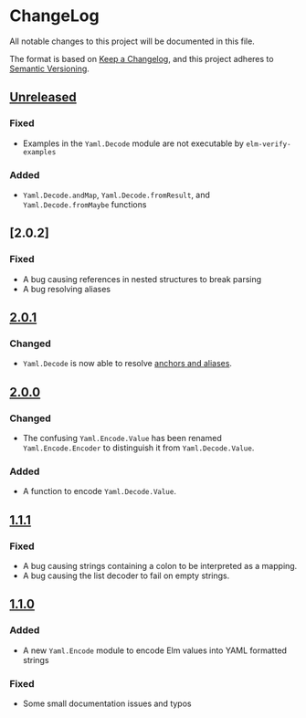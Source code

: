 # ChangeLog
All notable changes to this project will be documented in this file.

The format is based on [Keep a Changelog](https://keepachangelog.com/en/1.0.0/),
and this project adheres to [Semantic Versioning](https://semver.org/spec/v2.0.0.html).

## [Unreleased]
### Fixed
- Examples in the `Yaml.Decode` module are not executable by `elm-verify-examples`

### Added
- `Yaml.Decode.andMap`, `Yaml.Decode.fromResult`, and `Yaml.Decode.fromMaybe` functions

## [2.0.2]
### Fixed
- A bug causing references in nested structures to break parsing
- A bug resolving aliases

## [2.0.1]
### Changed
- `Yaml.Decode` is now able to resolve [anchors and aliases](https://yaml.org/spec/1.2/spec.html#id2785586).

## [2.0.0]
### Changed
- The confusing `Yaml.Encode.Value` has been renamed `Yaml.Encode.Encoder` to distinguish it
  from `Yaml.Decode.Value`.

### Added
- A function to encode `Yaml.Decode.Value`.

## [1.1.1]
### Fixed
- A bug causing strings containing a colon to be interpreted as a mapping.
- A bug causing the list decoder to fail on empty strings.

## [1.1.0]
### Added
- A new `Yaml.Encode` module to encode Elm values into YAML formatted strings

### Fixed
- Some small documentation issues and typos

[Unreleased]: https://github.com/MaybeJustJames/yaml/compare/2.0.2...HEAD
[2.0.1]: https://github.com/MaybeJustJames/yaml/compare/2.0.1...2.0.2
[2.0.1]: https://github.com/MaybeJustJames/yaml/compare/2.0.0...2.0.1
[2.0.0]: https://github.com/MaybeJustJames/yaml/compare/1.1.1...2.0.0
[1.1.1]: https://github.com/MaybeJustJames/yaml/compare/1.1.0...1.1.1
[1.1.0]: https://github.com/MaybeJustJames/yaml/compare/1.0.0...1.1.0
